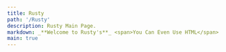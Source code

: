 ```yaml
---
title: Rusty
path: '/Rusty'
description: Rusty Main Page.
markdown: _**Welcome to Rusty's**_ <span>You Can Even Use HTML</span>
main: true
---
```


